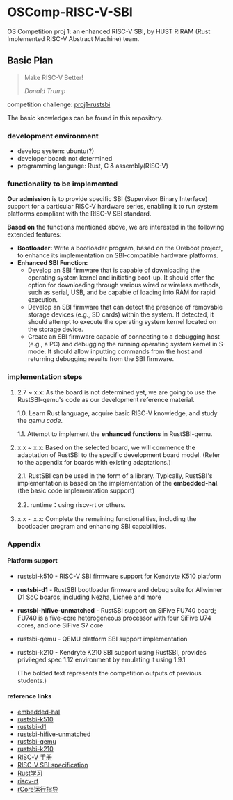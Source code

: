 # OSComp-RISC-V-SBI

OS Competition proj 1: an enhanced RISC-V SBI, by HUST RIRAM (Rust Implemented RISC-V Abstract Machine) team.

## Basic Plan

> Make RISC-V Better!
> 
> *Donald Trump*

competition challenge: [proj1-rustsbi](https://github.com/oscomp/proj1-rustsbi)

The basic knowledges can be found in this repository.

### development environment

- develop system: ubuntu(?)
- developer board: not determined
- programming language: Rust, C & assembly(RISC-V)

###  functionality to be implemented

**Our admission** is to provide specific SBI (Supervisor Binary Interface) support for a particular RISC-V hardware series, enabling it to run system platforms compliant with the RISC-V SBI standard.

**Based on** the functions mentioned above, we are interested in the following extended features:

- **Bootloader:** Write a bootloader program, based on the Oreboot project, to enhance its implementation on SBI-compatible hardware platforms.
- **Enhanced SBI Function:**
  - Develop an SBI firmware that is capable of downloading the operating system kernel and initiating boot-up. It should offer the option for downloading through various wired or wireless methods, such as serial, USB, and be capable of loading into RAM for rapid execution.
  - Develop an SBI firmware that can detect the presence of removable storage devices (e.g., SD cards) within the system. If detected, it should attempt to execute the operating system kernel located on the storage device.
  - Create an SBI firmware capable of connecting to a debugging host (e.g., a PC) and debugging the running operating system kernel in S-mode. It should allow inputting commands from the host and returning debugging results from the SBI firmware.
 
### implementation steps

1. 2.7 ~ x.x: As the board is not determined yet, we are going to use the RustSBI-qemu's code as our development reference material.

   1.0. Learn Rust language, acquire basic RISC-V knowledge, and study the *qemu code*.

   1.1. Attempt to implement the **enhanced functions** in RustSBI-qemu.
   
2. x.x ~ x.x: Based on the selected board, we will commence the adaptation of RustSBI to the specific development board model. (Refer to the appendix for boards with existing adaptations.)

   2.1. RustSBI can be used in the form of a library. Typically, RustSBI's implementation is based on the implementation of the **embedded-hal**. (the basic code implementation support)

   2.2. runtime：using riscv-rt or others.
   
3. x.x ~ x.x: Complete the remaining functionalities, including the bootloader program and enhancing SBI capabilities.

### Appendix

#### Platform support

- rustsbi-k510 - RISC-V SBI firmware support for Kendryte K510 platform
- **rustsbi-d1** - RustSBI bootloader firmware and debug suite for Allwinner D1 SoC boards, including Nezha, Lichee and more
- **rustsbi-hifive-unmatched** - RustSBI support on SiFive FU740 board; FU740 is a five-core heterogeneous processor with four SiFive U74 cores, and one SiFive S7 core
- rustsbi-qemu - QEMU platform SBI support implementation
- rustsbi-k210 - Kendryte K210 SBI support using RustSBI, provides privileged spec 1.12 environment by emulating it using 1.9.1

  (The bolded text represents the competition outputs of previous students.)

#### reference links

- [embedded-hal](https://docs.rs/embedded-hal/latest/embedded_hal/)
- [rustsbi-k510](https://github.com/Gstalker/rustsbi-k510)
- [rustsbi-d1](https://github.com/rustsbi/rustsbi-d1)
- [rustsbi-hifive-unmatched](https://github.com/rustsbi/rustsbi-hifive-unmatched)
- [rustsbi-qemu](https://github.com/rustsbi/rustsbi-qemu)
- [rustsbi-k210](https://github.com/rustsbi/rustsbi-k210)
- [RISC-V 手册](http://riscvbook.com/chinese/RISC-V-Reader-Chinese-v2p1.pdf)
- [RISC-V SBI specification](https://github.com/riscv-non-isa/riscv-sbi-doc/)
- [Rust学习](https://course.rs/about-book.html)
- [riscv-rt](https://crates.io/crates/riscv-rt)
- [rCore运行指导](https://rcore-os.cn/rCore-Tutorial-Book-v3/)

